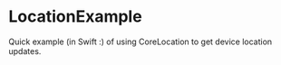 LocationExample
===============

Quick example (in Swift :) of using CoreLocation to get device location updates.

